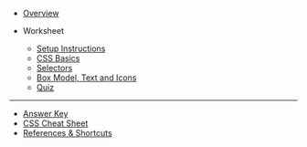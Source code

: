 - [Overview](/css/)

- Worksheet

  - [Setup Instructions](/css/setup/)
  - [CSS Basics](/css/1-css-basics/)
  - [Selectors](/css/2-selectors/)
  - [Box Model, Text and Icons](/css/3-box-model-text-icons/)
  - [Quiz](/css/quiz.md)

<!-- - Bonus
  - [Media Queries](/css/homework/media-query.md)
  - [Homework](/css/homework/homework.md) -->

---

- [Answer Key](/css/answer-key.md)
- [CSS Cheat Sheet](/css/references/css_cheat_sheet.md)
- [References & Shortcuts](/css/references/)
